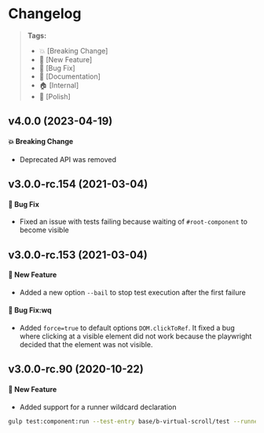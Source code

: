 Changelog
=========

> **Tags:**
> - :boom:       [Breaking Change]
> - :rocket:     [New Feature]
> - :bug:        [Bug Fix]
> - :memo:       [Documentation]
> - :house:      [Internal]
> - :nail_care:  [Polish]

## v4.0.0 (2023-04-19)

#### :boom: Breaking Change

* Deprecated API was removed

## v3.0.0-rc.154 (2021-03-04)

#### :bug: Bug Fix

* Fixed an issue with tests failing because waiting of `#root-component` to become visible

## v3.0.0-rc.153 (2021-03-04)

#### :rocket: New Feature

* Added a new option `--bail` to stop test execution after the first failure

#### :bug: Bug Fix:wq

* Added `force=true` to default options `DOM.clickToRef`. It fixed a bug where clicking at a visible element
  did not work because the playwright decided that the element was not visible.

## v3.0.0-rc.90 (2020-10-22)

#### :rocket: New Feature

* Added support for a runner wildcard declaration

```bash
gulp test:component:run --test-entry base/b-virtual-scroll/test --runner events/* --runtime-render true
```

